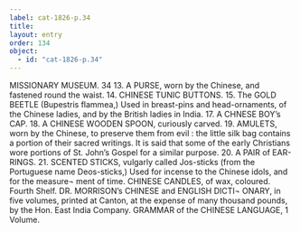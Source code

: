 ```yaml
---
label: cat-1826-p.34
title: 
layout: entry
order: 134
object:
  - id: "cat-1826-p.34"
---
```


MISSIONARY MUSEUM.
34
13. A PURSE, worn by the Chinese, and fastened round
the waist.
14. CHINESE TUNIC BUTTONS.
15. The GOLD BEETLE (Bupestris flammea,)
Used in breast-pins and head-ornaments, of the Chinese
ladies, and by the British ladies in India.
17. A CHNESE BOY’s CAP.
18. A CHINESE WOODEN SPOON, curiously carved.
19. AMULETS, worn by the Chinese, to preserve them
from evil : the little silk bag contains a portion of
their sacred writings.
It is said that some of the early Christians wore portions of
St. John’s Gospel for a similar purpose.
20. A PAIR of EAR-RINGS.
21. SCENTED STICKS, vulgarly called Jos-sticks (from
the Portuguese name Deos-sticks,)
Used for incense to the Chinese idols, and for the measure¬
ment of time.
CHINESE CANDLES, of wax, coloured.
Fourth Shelf.
DR. MORRISON’s CHINESE and ENGLISH DICTI¬
ONARY, in five volumes, printed at Canton, at the
expense of many thousand pounds, by the Hon. East
India Company.
GRAMMAR of the CHINESE LANGUAGE, 1 Volume.